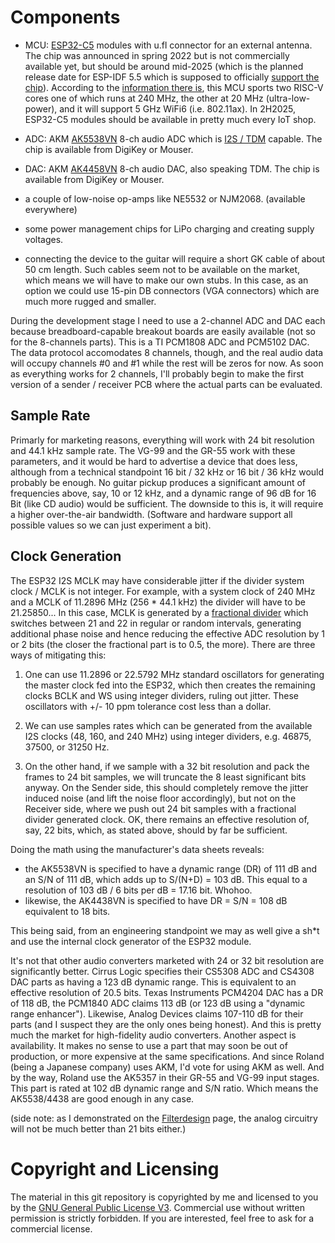 # Components

  * MCU: [ESP32-C5](https://www.espressif.com/en/news/ESP32-C5) modules with u.fl connector for an external antenna. The chip was announced in spring 2022 but is not commercially available yet, but should be around mid-2025 (which is the planned release date for ESP-IDF 5.5 which is supposed to officially [support the chip](https://github.com/espressif/esp-idf/issues/14021)). According to the [information there is](https://docs.espressif.com/projects/esp-dev-kits/en/latest/esp32c5/esp32-c5-devkitc-1/user_guide.html), this MCU sports two RISC-V cores one of which runs at 240 MHz, the other at 20 MHz (ultra-low-power), and it will support 5 GHz WiFi6 (i.e. 802.11ax). In 2H2025, ESP32-C5 modules should be available in pretty much every IoT shop. 
     
  * ADC: AKM [AK5538VN](https://www.akm.com/eu/en/products/audio/audio-adc/ak5538vn/) 8-ch audio ADC which is [I2S / TDM](https://en.wikipedia.org/wiki/I%C2%B2S) capable. The chip is available from DigiKey or Mouser. 

  * DAC: AKM [AK4458VN](https://www.akm.com/eu/en/products/audio/audio-dac/ak4458vn/) 8-ch audio DAC, also speaking TDM. The chip is available from DigiKey or Mouser. 

  * a couple of low-noise op-amps like NE5532 or NJM2068. (available everywhere)

  * some power management chips for LiPo charging and creating supply voltages.

  * connecting the device to the guitar will require a short GK cable of about 50 cm length. Such cables seem not to be available on the market, which means we will have to make our own stubs. In this case, as an option we could use 15-pin DB connectors (VGA connectors) which are much more rugged and smaller. 
 
During the development stage I need to use a 2-channel ADC and DAC each because breadboard-capable breakout boards are easily available (not so for the 8-channels parts). This is a TI PCM1808 ADC and PCM5102 DAC. The data protocol accomodates 8 channels, though, and the real audio data will occupy channels #0 and #1 while the rest will be zeros for now. As soon as everything works for 2 channels, I'll probably begin to make the first version of a sender / receiver PCB where the actual parts can be evaluated. 

## Sample Rate
  
Primarly for marketing reasons, everything will work with 24 bit resolution and 44.1 kHz sample rate. The VG-99 and the GR-55 work with these parameters, and it would be hard to advertise a device that does less, although from a technical standpoint 16 bit / 32 kHz or 16 bit / 36 kHz would probably be enough. No guitar pickup produces a significant amount of frequencies above, say, 10 or 12 kHz, and a dynamic range of 96 dB for 16 Bit (like CD audio) would be sufficient. The downside to this is, it will require a higher over-the-air bandwidth. (Software and hardware support all possible values so we can just experiment a bit). 

## Clock Generation 

The ESP32 I2S MCLK may have considerable jitter if the divider system clock / MCLK is not integer. For example, with a system clock of 240 MHz and a MCLK of 11.2896 MHz (256 * 44.1 kHz) the divider will have to be 21.25850...  In this case, MCLK is generated by a [fractional divider](https://en.wikipedia.org/wiki/Dual-modulus_prescaler) which switches between 21 and 22 in regular or random intervals, generating additional phase noise and hence reducing the effective ADC resolution by 1 or 2 bits (the closer the fractional part is to 0.5, the more). There are three  ways of mitigating this:   
  
 1. One can use 11.2896 or 22.5792 MHz standard oscillators for generating the master clock fed into the ESP32, which then creates the remaining clocks BCLK and WS using integer dividers, ruling out jitter.  These oscillators with +/- 10 ppm tolerance cost less than a dollar.  

 2. We can use samples rates which can be generated from the available I2S clocks (48, 160, and 240 MHz) using integer dividers, e.g. 46875, 37500, or 31250 Hz.

 3. On the other hand, if we sample with a 32 bit resolution and pack the frames to 24 bit samples, we will truncate the 8 least significant bits anyway. On the Sender side, this should completely remove the jitter induced noise (and lift the noise floor accordingly), but not on the Receiver side, where we push out 24 bit samples with a fractional divider generated clock. OK, there remains an effective resolution of, say, 22 bits, which, as stated above, should by far be sufficient. 

Doing the math using the manufacturer's data sheets reveals: 

 * the AK5538VN is specified to have a dynamic range (DR) of 111 dB and an S/N of 111 dB, which adds up to S/(N+D) = 103 dB. This equal to a resolution of 103 dB / 6 bits per dB = 17.16 bit. Whohoo. 
 * likewise, the AK4438VN is specified to have DR = S/N = 108 dB equivalent to 18 bits. 

This being said, from an engineering standpoint we may as well give a sh*t and use the internal clock generator of the ESP32 module. 

It's not that other audio converters marketed with 24 or 32 bit resolution are significantly better. Cirrus Logic specifies their CS5308 ADC and CS4308 DAC parts as having a 123 dB dynamic range. This is equivalent to an effective resolution of 20.5 bits. Texas Instruments PCM4204 DAC has a DR of 118 dB, the PCM1840 ADC claims 113 dB (or 123 dB using a "dynamic range enhancer"). Likewise, Analog Devices claims 107-110 dB for their parts (and I suspect they are the only ones being honest).  And this is pretty much the market for high-fidelity audio converters. Another aspect is availability. It makes no sense to use a part that may soon be out of production, or more expensive at the same specifications. And since Roland (being a Japanese company) uses AKM, I'd vote for using AKM as well.   And by the way, Roland use the AK5357 in their GR-55 and VG-99 input stages. This part is rated at 102 dB dynamic range and S/N ratio. Which means the AK5538/4438 are good enough in any case. 
  
(side note: as I demonstrated on the [Filterdesign](Filterdesign.md) page, the analog circuitry will not be much better than 21 bits either.) 


# Copyright and Licensing

The material in this git repository is copyrighted by me and licensed to you by the [GNU General Public License V3](https://www.gnu.org/licenses/gpl-3.0.en.html). Commercial use without written permission is strictly forbidden. If you are interested, feel free to ask for a commercial license. 

